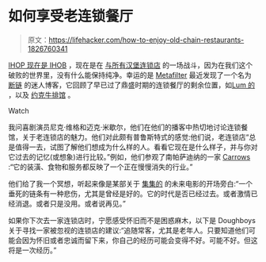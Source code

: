 # 如何享受老连锁餐厅

> 原文：<https://lifehacker.com/how-to-enjoy-old-chain-restaurants-1826760341>

[IHOP 现在是 IHOB](https://thetakeout.com/ihop-is-now-ihob-an-international-house-of-burgers-1826730029) ，现在是在 [与所有汉堡连锁店](https://www.highsnobiety.com/p/burger-king-trolls-ihop/) 的一场战斗，因为在我们这个破败的世界里，没有什么能保持纯净。幸运的是 [Metafilter](https://www.metafilter.com/174425/Whatever-Happened-To) 最近发现了一个名为 [断链](http://actionsdower.blogspot.com/) 的迷人博客，它回顾了早已过了鼎盛时期的连锁餐厅的剩余位置，如[Lum 的](http://actionsdower.blogspot.com/2018/05/whats-left-of-lums.html) ，以及 [约克牛排馆](http://actionsdower.blogspot.com/2018/05/mideighties-times.html) 。

Watch

我问喜剧演员尼克·维格和迈克·米歇尔，他们在他们的播客中热切地讨论连锁餐馆，关于老连锁店的魅力。他们对此颇有普鲁斯特式的感觉:他们说，老连锁店“总是值得一去，试图了解他们想成为什么样的人。看看它现在是什么样子，并与你对它过去的记忆(或想象)进行比较。”例如，他们参观了南帕萨迪纳的一家 [Carrows](http://www.carrows.com/) :“它的装潢、食物和服务都反映了一个正在慢慢消失的行业。”

他们给了我一个冥想，听起来像是某部关于 [集集的](https://journaltimes.com/news/local/glad-you-asked-what-happened-to-chi-chi-s-why/article_fea637c0-075e-5912-b5bb-34ccead84f1a.html) 的未来电影的开场旁白:“一个垂死的链条有一种悲伤，尤其是曾经是好的。它的时代是否已经过去。或者激情已经消退。或者只是没用。或者说再见。”

如果你下次去一家连锁店时，宁愿感受怀旧而不是困惑麻木，以下是 Doughboys 关于寻找一家被忽视的连锁店的建议:“追随常客，尤其是老年人。只要知道他们可能会因为怀旧或者忠诚而留下来，你自己的经历可能会变得不好。可能不好。但这将是一次经历。”